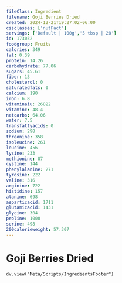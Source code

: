 ```yaml
---
fileClass: Ingredient
filename: Goji Berries Dried
created: 2024-12-21T19:27:02-06:00
cssclasses: ['nutFact']
servings: ['Default | 100g','5 tbsp | 28']
id: 173032
foodgroup: Fruits
calories: 349
fat: 0.39
protein: 14.26
carbohydrate: 77.06
sugars: 45.61
fiber: 13
cholesterol: 0
saturatedfats: 0
calcium: 190
iron: 6.8
vitaminaiu: 26822
vitaminc: 48.4
netcarbs: 64.06
water: 7.5
transfattyacids: 0
sodium: 298
threonine: 358
isoleucine: 261
leucine: 456
lysine: 233
methionine: 87
cystine: 144
phenylalanine: 271
tyrosine: 222
valine: 316
arginine: 722
histidine: 157
alanine: 698
asparticacid: 1711
glutamicacid: 1431
glycine: 304
proline: 1000
serine: 498
200calorieweight: 57.307
---
```


# Goji Berries Dried

```dataviewjs
dv.view("Meta/Scripts/IngredientsFooter")
```